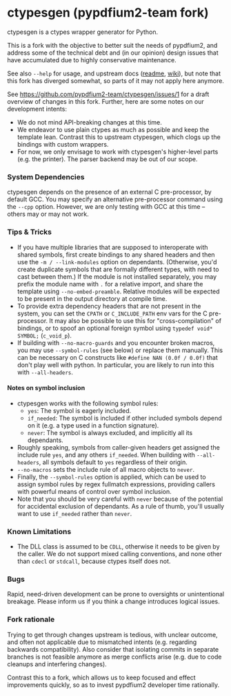 # ctypesgen (pypdfium2-team fork)

ctypesgen is a ctypes wrapper generator for Python.

This is a fork with the objective to better suit the needs of pypdfium2, and address some of the technical debt and (in our opinion) design issues that have accumulated due to highly conservative maintenance.

See also `--help` for usage, and upstream docs ([readme](https://github.com/ctypesgen/ctypesgen#readme), [wiki](https://github.com/ctypesgen/ctypesgen/wiki)), but note that this fork has diverged somewhat, so parts of it may not apply here anymore.

See https://github.com/pypdfium2-team/ctypesgen/issues/1 for a draft overview of changes in this fork. Further, here are some notes on our development intents:
* We do not mind API-breaking changes at this time.
* We endeavor to use plain ctypes as much as possible and keep the template lean. Contrast this to upstream ctypesgen, which clogs up the bindings with custom wrappers.
* For now, we only envisage to work with ctypesgen's higher-level parts (e.g. the printer). The parser backend may be out of our scope.

### System Dependencies

ctypesgen depends on the presence of an external C pre-processor, by default GCC.
You may specify an alternative pre-processor command using the `--cpp` option.
However, we are only testing with GCC at this time – others may or may not work.

### Tips & Tricks

* If you have multiple libraries that are supposed to interoperate with shared symbols, first create bindings to any shared headers and then use the `-m / --link-modules` option on dependants. (Otherwise, you'd create duplicate symbols that are formally different types, with need to cast between them.)
  If the module is not installed separately, you may prefix the module name with `.` for a relative import, and share the template using `--no-embed-preamble`. Relative modules will be expected to be present in the output directory at compile time.
* To provide extra dependency headers that are not present in the system, you can set the `CPATH` or `C_INCLUDE_PATH` env vars for the C pre-processor. It may also be possible to use this for "cross-compilation" of bindings, or to spoof an optional foreign symbol using `typedef void* SYMBOL;` (`c_void_p`).
* If building with `--no-macro-guards` and you encounter broken macros, you may use `--symbol-rules` (see below) or replace them manually. This can be necessary on C constructs like `#define NAN (0.0f / 0.0f)` that don't play well with python. In particular, you are likely to run into this with `--all-headers`.

#### Notes on symbol inclusion
* ctypesgen works with the following symbol rules:
  - `yes`: The symbol is eagerly included.
  - `if_needed`: The symbol is included if other included symbols depend on it (e.g. a type used in a function signature).
  - `never`: The symbol is always excluded, and implicitly all its dependants.
* Roughly speaking, symbols from caller-given headers get assigned the include rule `yes`, and any others `if_needed`. When building with `--all-headers`, all symbols default to `yes` regardless of their origin.
* `--no-macros` sets the include rule of all macro objects to `never`.
* Finally, the `--symbol-rules` option is applied, which can be used to assign symbol rules by regex fullmatch expressions, providing callers with powerful means of control over symbol inclusion.
* Note that you should be very careful with `never` because of the potential for accidental exclusion of dependants. As a rule of thumb, you'll usually want to use `if_needed` rather than `never`.

### Known Limitations

* The DLL class is assumed to be `CDLL`, otherwise it needs to be given by the caller. We do not support mixed calling conventions, and none other than `cdecl` or `stdcall`, because ctypes itself does not.

### Bugs

Rapid, need-driven development can be prone to oversights or unintentional breakage. Please inform us if you think a change introduces logical issues.

### Fork rationale

Trying to get through changes upstream is tedious, with unclear outcome, and often not applicable due to mismatched intents (e.g. regarding backwards compatibility). Also consider that isolating commits in separate branches is not feasible anymore as merge conflicts arise (e.g. due to code cleanups and interfering changes).

Contrast this to a fork, which allows us to keep focused and effect improvements quickly, so as to invest pypdfium2 developer time rationally.

